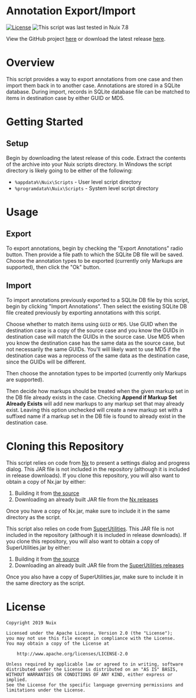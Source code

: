 Annotation Export/Import
========================

[![License](https://img.shields.io/badge/License-Apache%202.0-blue.svg)](http://www.apache.org/licenses/LICENSE-2.0) ![This script was last tested in Nuix 7.8](https://img.shields.io/badge/Script%20Tested%20in%20Nuix-7.8-green.svg)

View the GitHub project [here](https://github.com/Nuix/Annotation-Export-Import) or download the latest release [here](https://github.com/Nuix/Annotation-Export-Import/releases).

# Overview

This script provides a way to export annotations from one case and then import them back in to another case.  Annotations are stored in a SQLite database.  During import, records in SQLite database file can be matched to items in destination case by either GUID or MD5.

# Getting Started

## Setup

Begin by downloading the latest release of this code.  Extract the contents of the archive into your Nuix scripts directory.  In Windows the script directory is likely going to be either of the following:

- `%appdata%\Nuix\Scripts` - User level script directory
- `%programdata%\Nuix\Scripts` - System level script directory

# Usage

## Export

To export annotations, begin by checking the "Export Annotations" radio button.  Then provide a file path to which the SQLite DB file will be saved.  Choose the annotation types to be exported (currently only Markups are supported), then click the "Ok" button.

## Import

To import annotations previously exported to a SQLite DB file by this script, begin by clicking "Import Annotations".  Then select the existing SQLite DB file created previously by exporting annotations with this script.

Choose whether to match items using `GUID` or `MD5`.  Use GUID when the destination case is a copy of the source case and you know the GUIDs in destination case will match the GUIDs in the source case.  Use MD5 when you know the destination case has the same data as the source case, but not necessarily the same GUIDs.  You'll will likely want to use MD5 if the destination case was a reprocess of the same data as the destination case, since the GUIDs will be different.

Then choose the annotation types to be imported (currently only Markups are supported).

Then decide how markups should be treated when the given markup set in the DB file already exists in the case.  Checking **Append if Markup Set Already Exists** will add new markups to any markup set that may already exist.  Leaving this option unchecked will create a new markup set with a suffixed name if a markup set in the DB file is found to already exist in the destination case.

# Cloning this Repository

This script relies on code from [Nx](https://github.com/Nuix/Nx) to present a settings dialog and progress dialog.  This JAR file is not included in the repository (although it is included in release downloads).  If you clone this repository, you will also want to obtain a copy of Nx.jar by either:
1. Building it from [the source](https://github.com/Nuix/Nx)
2. Downloading an already built JAR file from the [Nx releases](https://github.com/Nuix/Nx/releases)

Once you have a copy of Nx.jar, make sure to include it in the same directory as the script.

This script also relies on code from [SuperUtilities](https://github.com/Nuix/SuperUtilities).  This JAR file is not included in the repository (although it is included in release downloads).  If you clone this repository, you will also want to obtain a copy of SuperUtilities.jar by either:
1. Building it from [the source](https://github.com/Nuix/SuperUtilities)
2. Downloading an already built JAR file from the [SuperUtilities releases](https://github.com/Nuix/SuperUtilities/releases)

Once you also have a copy of SuperUtilities.jar, make sure to include it in the same directory as the script.

# License

```
Copyright 2019 Nuix

Licensed under the Apache License, Version 2.0 (the "License");
you may not use this file except in compliance with the License.
You may obtain a copy of the License at

    http://www.apache.org/licenses/LICENSE-2.0

Unless required by applicable law or agreed to in writing, software
distributed under the License is distributed on an "AS IS" BASIS,
WITHOUT WARRANTIES OR CONDITIONS OF ANY KIND, either express or implied.
See the License for the specific language governing permissions and
limitations under the License.
```
